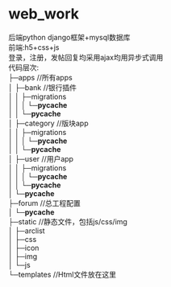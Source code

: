 # web_work
后端python django框架+mysql数据库   
前端:h5+css+js  
登录，注册，发帖回复均采用ajax均用异步式调用  
代码层次:  
├─apps //所有apps  
│  ├─bank               //银行插件   
│  │  ├─migrations  
│  │  │  └─__pycache__  
│  │  └─__pycache__  
│  ├─category           //版块app  
│  │  ├─migrations  
│  │  │  └─__pycache__  
│  │  └─__pycache__  
│  ├─user               //用户app  
│  │  ├─migrations  
│  │  │  └─__pycache__  
│  │  └─__pycache__  
│  └─__pycache__  
├─forum                 //总工程配置  
│  └─__pycache__  
├─static                //静态文件，包括js/css/img  
│  ├─arclist  
│  ├─css  
│  ├─icon  
│  ├─img  
│  └─js  
└─templates             //Html文件放在这里  
